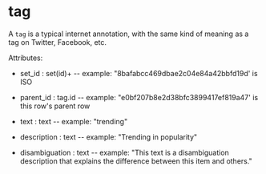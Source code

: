 # tag

A `tag` is a typical internet annotation, with the same kind of meaning as a tag on Twitter, Facebook, etc.

Attributes:

* set_id : set(id)+ -- example: "8bafabcc469dbae2c04e84a42bbfd19d' is ISO

* parent_id : tag.id -- example: "e0bf207b8e2d38bfc3899417ef819a47' is this row's parent row

* text : text -- example: "trending"

* description : text -- example: "Trending in popularity"

* disambiguation : text -- example: "This text is a disambiguation description that explains the difference between this item and others."
